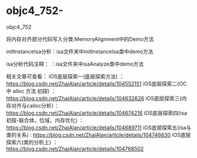 # objc4_752-
objc4_752


将内存对齐部分代码写入分类:MemoryAlignment中的Demo方法

initInstanceIsa分析：isa文件夹中initInstanceIsa类中demo方法

isa分析代码注释： ：isa文件夹中isaAnalyze类中demo方法  



相关文章可查看：
iOS底层探索一(底层探索方法)                ：https://blog.csdn.net/ZhaiAlan/article/details/104552151
iOS底层探索二(OC 中 alloc 方法 初探)   ：https://blog.csdn.net/ZhaiAlan/article/details/104632626
iOS底层探索三(内存对齐与calloc分析）：https://blog.csdn.net/ZhaiAlan/article/details/104674216
iOS底层探索四(isa初探-联合体，位域，内存优化)   ：https://blog.csdn.net/ZhaiAlan/article/details/104689711
iOS底层探索五(isa与类的关系)                :  https://blog.csdn.net/ZhaiAlan/article/details/104746630
iOS底层探索六(类的分析上)                     ：https://blog.csdn.net/ZhaiAlan/article/details/104768502
